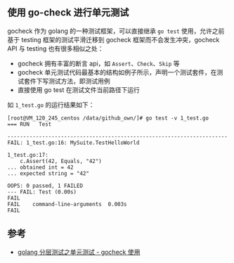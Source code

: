 ##	使用 go-check 进行单元测试


gocheck 作为 golang 的一种测试框架，可以直接继承 `go test` 使用，允许之前基于 testing 框架的测试平滑迁移到 gocheck 框架而不会发生冲突，gocheck API 与 testing 也有很多相似之处：

-   gocheck 拥有丰富的断言 api，如 `Assert`、`Check`、`Skip` 等
-   gocheck 单元测试代码最基本的结构如例子所示，声明一个测试套件，在测试套件下写测试方法，即测试用例
-   直接使用 go test 在测试文件当前路径下运行

如 `1_test.go` 的运行结果如下：

```text
[root@VM_120_245_centos /data/github_own/]# go test -v 1_test.go
=== RUN   Test

----------------------------------------------------------------------
FAIL: 1_test.go:16: MySuite.TestHelloWorld

1_test.go:17:
    c.Assert(42, Equals, "42")
... obtained int = 42
... expected string = "42"

OOPS: 0 passed, 1 FAILED
--- FAIL: Test (0.00s)
FAIL
FAIL    command-line-arguments  0.003s
FAIL
```


## 参考
-   [golang 分层测试之单元测试 - gocheck 使用](https://studygolang.com/articles/16503)